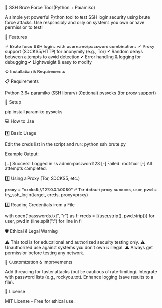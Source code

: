 🔐 SSH Brute Force Tool (Python + Paramiko)

A simple yet powerful Python tool to test SSH login security using brute force attacks.
Use responsibly and only on systems you own or have permission to test!

🚀 Features

✔ Brute force SSH logins with username/password combinations
✔ Proxy support (SOCKS5/HTTP) for anonymity (e.g., Tor)
✔ Random delays between attempts to avoid detection
✔ Error handling & logging for debugging
✔ Lightweight & easy to modify

⚙️ Installation & Requirements

📋 Requirements

Python 3.6+
paramiko (SSH library)
(Optional) pysocks (for proxy support)

🔧 Setup

pip install paramiko pysocks

💻 How to Use

1️⃣ Basic Usage

Edit the creds list in the script and run:
python ssh_brute.py

Example Output:

[+] Success! Logged in as admin:password123
[-] Failed: root:toor
[-] All attempts completed.

2️⃣ Using a Proxy (Tor, SOCKS5, etc.)

proxy = "socks5://127.0.0.1:9050"  # Tor default proxy
success, user, pwd = try_ssh_login(target, creds, proxy=proxy)

3️⃣ Reading Credentials from a File

with open("passwords.txt", "r") as f:
    creds = [(user.strip(), pwd.strip()) for user, pwd in (line.split(":") for line in f]
    
🛡️ Ethical & Legal Warning

⚠ This tool is for educational and authorized security testing only.
⚠ Unauthorized use against systems you don’t own is illegal.
⚠ Always get permission before testing any network.

🔧 Customization & Improvements

Add threading for faster attacks (but be cautious of rate-limiting).
Integrate with password lists (e.g., rockyou.txt).
Enhance logging (save results to a file).

📜 License

MIT License - Free for ethical use.
